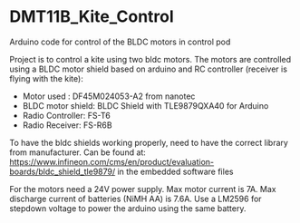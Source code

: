 # DMT11B_Kite_Control
 Arduino code for control of the BLDC motors in control pod

Project is to control a kite using two bldc motors. The motors are controlled using a BLDC motor shield based on arduino and RC controller (receiver is flying with the kite):
- Motor used : DF45M024053-A2 from nanotec
- BLDC motor shield: BLDC Shield with TLE9879QXA40 for Arduino
- Radio Controller: FS-T6
- Radio Receiver: FS-R6B

To have the bldc shields working properly, need to have the correct library from manufacturer. Can be found at: https://www.infineon.com/cms/en/product/evaluation-boards/bldc_shield_tle9879/  in the embedded software files
 
For the motors need a 24V power supply. Max motor current is 7A. Max discharge current of batteries (NiMH AA) is 7.6A. 
Use a LM2596 for stepdown voltage to power the arduino using the same battery. 

